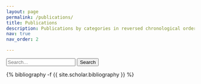 ```yaml
---
layout: page
permalink: /publications/
title: Publications
description: Publications by categories in reversed chronological order. generated by jekyll-scholar.
nav: true
nav_order: 2

---
```


<form id="form"> 
  <input type="search" id="query" name="q" placeholder="Search..." aria-label="Search publications">
  <button>Search</button>
</form>

<!-- _pages/publications.md -->

<div class="publications">

{% bibliography -f {{ site.scholar.bibliography }} %}

</div>
